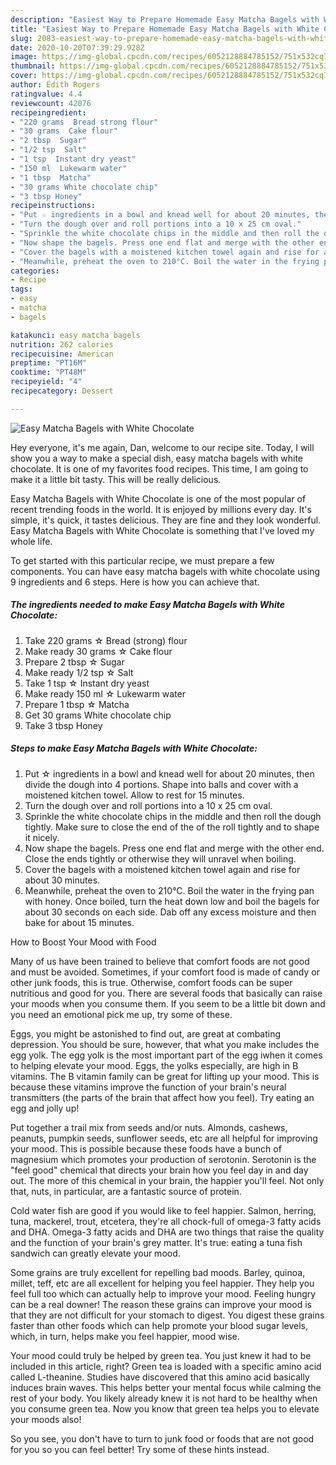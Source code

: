 ```yaml
---
description: "Easiest Way to Prepare Homemade Easy Matcha Bagels with White Chocolate"
title: "Easiest Way to Prepare Homemade Easy Matcha Bagels with White Chocolate"
slug: 2083-easiest-way-to-prepare-homemade-easy-matcha-bagels-with-white-chocolate
date: 2020-10-20T07:39:29.928Z
image: https://img-global.cpcdn.com/recipes/6052128884785152/751x532cq70/easy-matcha-bagels-with-white-chocolate-recipe-main-photo.jpg
thumbnail: https://img-global.cpcdn.com/recipes/6052128884785152/751x532cq70/easy-matcha-bagels-with-white-chocolate-recipe-main-photo.jpg
cover: https://img-global.cpcdn.com/recipes/6052128884785152/751x532cq70/easy-matcha-bagels-with-white-chocolate-recipe-main-photo.jpg
author: Edith Rogers
ratingvalue: 4.4
reviewcount: 42076
recipeingredient:
- "220 grams  Bread strong flour"
- "30 grams  Cake flour"
- "2 tbsp  Sugar"
- "1/2 tsp  Salt"
- "1 tsp  Instant dry yeast"
- "150 ml  Lukewarm water"
- "1 tbsp  Matcha"
- "30 grams White chocolate chip"
- "3 tbsp Honey"
recipeinstructions:
- "Put ☆ ingredients in a bowl and knead well for about 20 minutes, then divide the dough into 4 portions. Shape into balls and cover with a moistened kitchen towel. Allow to rest for 15 minutes."
- "Turn the dough over and roll portions into a 10 x 25 cm oval."
- "Sprinkle the white chocolate chips in the middle and then roll the dough tightly. Make sure to close the end of the of the roll tightly and to shape it nicely."
- "Now shape the bagels. Press one end flat and merge with the other end. Close the ends tightly or otherwise they will unravel when boiling."
- "Cover the bagels with a moistened kitchen towel again and rise for about 30 minutes."
- "Meanwhile, preheat the oven to 210°C. Boil the water in the frying pan with honey. Once boiled, turn the heat down low and boil the bagels for about 30 seconds on each side. Dab off any excess moisture and then bake for about 15 minutes."
categories:
- Recipe
tags:
- easy
- matcha
- bagels

katakunci: easy matcha bagels 
nutrition: 262 calories
recipecuisine: American
preptime: "PT16M"
cooktime: "PT48M"
recipeyield: "4"
recipecategory: Dessert

---
```



![Easy Matcha Bagels with White Chocolate](https://img-global.cpcdn.com/recipes/6052128884785152/751x532cq70/easy-matcha-bagels-with-white-chocolate-recipe-main-photo.jpg)

Hey everyone, it's me again, Dan, welcome to our recipe site. Today, I will show you a way to make a special dish, easy matcha bagels with white chocolate. It is one of my favorites food recipes. This time, I am going to make it a little bit tasty. This will be really delicious.

Easy Matcha Bagels with White Chocolate is one of the most popular of recent trending foods in the world. It is enjoyed by millions every day. It's simple, it's quick, it tastes delicious. They are fine and they look wonderful. Easy Matcha Bagels with White Chocolate is something that I've loved my whole life.




To get started with this particular recipe, we must prepare a few components. You can have easy matcha bagels with white chocolate using 9 ingredients and 6 steps. Here is how you can achieve that.

<!--inarticleads1-->

##### The ingredients needed to make Easy Matcha Bagels with White Chocolate:

1. Take 220 grams ☆ Bread (strong) flour
1. Make ready 30 grams ☆ Cake flour
1. Prepare 2 tbsp ☆ Sugar
1. Make ready 1/2 tsp ☆ Salt
1. Take 1 tsp ☆ Instant dry yeast
1. Make ready 150 ml ☆ Lukewarm water
1. Prepare 1 tbsp ☆ Matcha
1. Get 30 grams White chocolate chip
1. Take 3 tbsp Honey




<!--inarticleads2-->

##### Steps to make Easy Matcha Bagels with White Chocolate:

1. Put ☆ ingredients in a bowl and knead well for about 20 minutes, then divide the dough into 4 portions. Shape into balls and cover with a moistened kitchen towel. Allow to rest for 15 minutes.
1. Turn the dough over and roll portions into a 10 x 25 cm oval.
1. Sprinkle the white chocolate chips in the middle and then roll the dough tightly. Make sure to close the end of the of the roll tightly and to shape it nicely.
1. Now shape the bagels. Press one end flat and merge with the other end. Close the ends tightly or otherwise they will unravel when boiling.
1. Cover the bagels with a moistened kitchen towel again and rise for about 30 minutes.
1. Meanwhile, preheat the oven to 210°C. Boil the water in the frying pan with honey. Once boiled, turn the heat down low and boil the bagels for about 30 seconds on each side. Dab off any excess moisture and then bake for about 15 minutes.




How to Boost Your Mood with Food


Many of us have been trained to believe that comfort foods are not good and must be avoided. Sometimes, if your comfort food is made of candy or other junk foods, this is true. Otherwise, comfort foods can be super nutritious and good for you. There are several foods that basically can raise your moods when you consume them. If you seem to be a little bit down and you need an emotional pick me up, try some of these.

Eggs, you might be astonished to find out, are great at combating depression. You should be sure, however, that what you make includes the egg yolk. The egg yolk is the most important part of the egg iwhen it comes to helping elevate your mood. Eggs, the yolks especially, are high in B vitamins. The B vitamin family can be great for lifting up your mood. This is because these vitamins improve the function of your brain's neural transmitters (the parts of the brain that affect how you feel). Try eating an egg and jolly up!

Put together a trail mix from seeds and/or nuts. Almonds, cashews, peanuts, pumpkin seeds, sunflower seeds, etc are all helpful for improving your mood. This is possible because these foods have a bunch of magnesium which promotes your production of serotonin. Serotonin is the "feel good" chemical that directs your brain how you feel day in and day out. The more of this chemical in your brain, the happier you'll feel. Not only that, nuts, in particular, are a fantastic source of protein.

Cold water fish are good if you would like to feel happier. Salmon, herring, tuna, mackerel, trout, etcetera, they're all chock-full of omega-3 fatty acids and DHA. Omega-3 fatty acids and DHA are two things that raise the quality and the function of your brain's grey matter. It's true: eating a tuna fish sandwich can greatly elevate your mood. 

Some grains are truly excellent for repelling bad moods. Barley, quinoa, millet, teff, etc are all excellent for helping you feel happier. They help you feel full too which can actually help to improve your mood. Feeling hungry can be a real downer! The reason these grains can improve your mood is that they are not difficult for your stomach to digest. You digest these grains faster than other foods which can help promote your blood sugar levels, which, in turn, helps make you feel happier, mood wise.

Your mood could truly be helped by green tea. You just knew it had to be included in this article, right? Green tea is loaded with a specific amino acid called L-theanine. Studies have discovered that this amino acid basically induces brain waves. This helps better your mental focus while calming the rest of your body. You likely already knew it is not hard to be healthy when you consume green tea. Now you know that green tea helps you to elevate your moods also!

So you see, you don't have to turn to junk food or foods that are not good for you so you can feel better! Try  some  of  these  hints  instead.

